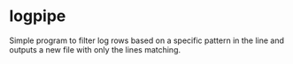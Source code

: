 # logpipe

Simple program to filter log rows based on a specific pattern in the line and outputs a new file with only the lines matching.
